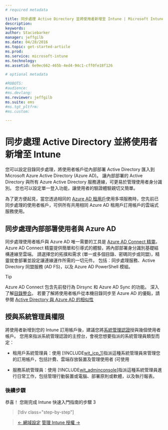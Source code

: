 ```yaml
---
# required metadata

title: 同步處理 Active Directory 並將使用者新增至 Intune | Microsoft Intune
description:
keywords:
author: Staciebarker
manager: jeffgilb
ms.date: 04/28/2016
ms.topic: get-started-article
ms.prod:
ms.service: microsoft-intune
ms.technology:
ms.assetid: 6e9ec662-465b-4ed4-94c1-cff0fe18f126

# optional metadata

#ROBOTS:
#audience:
#ms.devlang:
ms.reviewer: jeffgilb
ms.suite: ems
#ms.tgt_pltfrm:
#ms.custom:

---
```



# 同步處理 Active Directory 並將使用者新增至 Intune
您可以設定目錄同步處理，將使用者帳戶從內部部署 Active Directory 匯入到 Microsoft Azure Active Directory (Azure AD)。 讓內部部署的 Active Directory 與所有 Azure Active Directory 服務連線，可更易於管理使用者身分識別。 您也可以設定單一登入功能，讓使用者的驗證體驗親切又簡單。

為了更方便起見，當您透過相同的 [Azure AD 租用戶](http://technet.microsoft.com/library/jj573650.aspx#BKMK_WhatIsAnAzureADTenant)使用多項服務時，您先前已同步處理的使用者帳戶，可供所有共用相同 Azure AD 租用戶訂用帳戶的雲端式服務使用。

## 同步處理內部部署使用者與 Azure AD
同步處理使用者帳戶與 Azure AD 唯一需要的工具是 [Azure AD Connect 精靈](https://www.microsoft.com/download/details.aspx?id=47594)。 Azure AD Connect 精靈提供簡單和引導式的體驗，將內部部署身分識別基礎結構連線至雲端。  請選擇您的拓撲和需求 (單一或多個目錄、密碼同步或同盟)，精靈就會部署並設定讓連線運作所需的一切元件。 包括︰同步處理服務、Active Directory 同盟服務 (AD FS)，以及 Azure AD PowerShell 模組。

> [!TIP]
> Azure AD Connect 包含先前發行為 Dirsync 和 Azure AD Sync 的功能。 深入了解[目錄整合](http://technet.microsoft.com/library/jj573653.aspx)。 若要了解將使用者帳戶從本機目錄同步至 Azure AD 的優點，請參閱 [Active Directory 與 Azure AD 的相似性](http://technet.microsoft.com/library/dn518177.aspx)

## 授與系統管理員權限
將使用者新增到您的 Intune 訂用帳戶後，建議您將[系統管理認證](administrative-accounts-websites-perms.md)授與幾個使用者帳戶。 您用來指派系統管理認證的主控台，會視您想要指派的系統管理員類型而定：

-   租用戶系統管理員：使用 [!INCLUDE[wit_icp_1](../includes/wit_icp_1_md.md)]指派這種系統管理員來管理您的訂用帳戶，包括計費、雲端存放裝置及管理使用者 (可使用

-   服務系統管理員：使用 [!INCLUDE[wit_adminconsole](../includes/wit_adminconsole_md.md)]指派這種系統管理員進行日常工作，包括管理行動裝置或電腦、部署原則或軟體，以及執行報表。


### 後續步驟
恭喜！ 您剛完成 Intune 快速入門指南的步驟 3

>[!div class="step-by-step"]

>[&larr; 網域設定](.\start-with-a-paid-subscription-to-microsoft-intune-step-2.md)     [管理 Intune 授權 &rarr;](.\start-with-a-paid-subscription-to-microsoft-intune-step-4.md)  


<!--HONumber=May16_HO2-->


